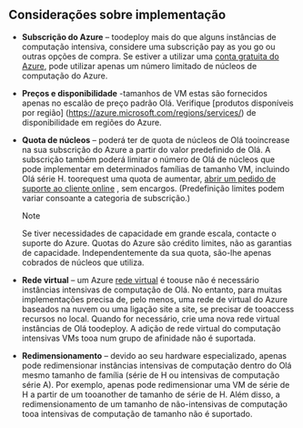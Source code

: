 

## <a name="deployment-considerations"></a>Considerações sobre implementação
* **Subscrição do Azure** – toodeploy mais do que alguns instâncias de computação intensiva, considere uma subscrição pay as you go ou outras opções de compra. Se estiver a utilizar uma [conta gratuita do Azure](https://azure.microsoft.com/free/), pode utilizar apenas um número limitado de núcleos de computação do Azure.

* **Preços e disponibilidade** -tamanhos de VM estas são fornecidos apenas no escalão de preço padrão Olá. Verifique [produtos disponíveis por região] (https://azure.microsoft.com/regions/services/) de disponibilidade em regiões do Azure. 
* **Quota de núcleos** – poderá ter de quota de núcleos de Olá tooincrease na sua subscrição do Azure a partir do valor predefinido de Olá. A subscrição também poderá limitar o número de Olá de núcleos que pode implementar em determinados famílias de tamanho VM, incluindo Olá série H. toorequest uma quota de aumentar, [abrir um pedido de suporte ao cliente online](../articles/azure-supportability/how-to-create-azure-support-request.md) , sem encargos. (Predefinição limites podem variar consoante a categoria de subscrição.)
  
  > [!NOTE]
  > Se tiver necessidades de capacidade em grande escala, contacte o suporte do Azure. Quotas do Azure são crédito limites, não as garantias de capacidade. Independentemente da sua quota, são-lhe apenas cobrados de núcleos que utiliza.
  > 
  > 
* **Rede virtual** – um Azure [rede virtual](https://azure.microsoft.com/documentation/services/virtual-network/) é toouse não é necessário instâncias intensivas de computação de Olá. No entanto, para muitas implementações precisa de, pelo menos, uma rede de virtual do Azure baseados na nuvem ou uma ligação site a site, se precisar de tooaccess recursos no local. Quando for necessário, crie uma nova rede virtual instâncias de Olá toodeploy. A adição de rede virtual do computação intensivas VMs tooa num grupo de afinidade não é suportada.
* **Redimensionamento** – devido ao seu hardware especializado, apenas pode redimensionar instâncias intensivas de computação dentro do Olá mesmo tamanho de família (série de H ou intensivas de computação série A). Por exemplo, apenas pode redimensionar uma VM de série de H a partir de um tooanother de tamanho de série de H. Além disso, a redimensionamento de um tamanho de não-intensivas de computação tooa intensivas de computação de tamanho não é suportado.  
